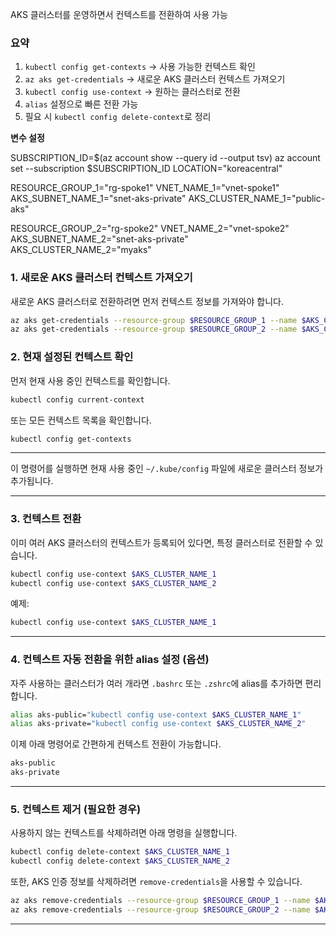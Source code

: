 AKS 클러스터를 운영하면서 컨텍스트를 전환하여 사용 가능

### **요약**
1. `kubectl config get-contexts` → 사용 가능한 컨텍스트 확인  
2. `az aks get-credentials` → 새로운 AKS 클러스터 컨텍스트 가져오기  
3. `kubectl config use-context` → 원하는 클러스터로 전환  
4. `alias` 설정으로 빠른 전환 가능  
5. 필요 시 `kubectl config delete-context`로 정리  

**변수 설정**

SUBSCRIPTION_ID=$(az account show --query id --output tsv)
az account set --subscription $SUBSCRIPTION_ID
LOCATION="koreacentral"

RESOURCE_GROUP_1="rg-spoke1"
VNET_NAME_1="vnet-spoke1"
AKS_SUBNET_NAME_1="snet-aks-private"
AKS_CLUSTER_NAME_1="public-aks"

RESOURCE_GROUP_2="rg-spoke2"
VNET_NAME_2="vnet-spoke2"
AKS_SUBNET_NAME_2="snet-aks-private"
AKS_CLUSTER_NAME_2="myaks"

### 1. **새로운 AKS 클러스터 컨텍스트 가져오기**
새로운 AKS 클러스터로 전환하려면 먼저 컨텍스트 정보를 가져와야 합니다.  

```sh
az aks get-credentials --resource-group $RESOURCE_GROUP_1 --name $AKS_CLUSTER_NAME_1
az aks get-credentials --resource-group $RESOURCE_GROUP_2 --name $AKS_CLUSTER_NAME_2
```

### 2. **현재 설정된 컨텍스트 확인**
먼저 현재 사용 중인 컨텍스트를 확인합니다.  

```sh
kubectl config current-context
```

또는 모든 컨텍스트 목록을 확인합니다.  

```sh
kubectl config get-contexts
```

---


이 명령어를 실행하면 현재 사용 중인 `~/.kube/config` 파일에 새로운 클러스터 정보가 추가됩니다.  

---

### 3. **컨텍스트 전환**
이미 여러 AKS 클러스터의 컨텍스트가 등록되어 있다면, 특정 클러스터로 전환할 수 있습니다.  

```sh
kubectl config use-context $AKS_CLUSTER_NAME_1
kubectl config use-context $AKS_CLUSTER_NAME_2
```

예제:
```sh
kubectl config use-context $AKS_CLUSTER_NAME_1
```

---

### 4. **컨텍스트 자동 전환을 위한 alias 설정 (옵션)**
자주 사용하는 클러스터가 여러 개라면 `.bashrc` 또는 `.zshrc`에 alias를 추가하면 편리합니다.  

```sh
alias aks-public="kubectl config use-context $AKS_CLUSTER_NAME_1"
alias aks-private="kubectl config use-context $AKS_CLUSTER_NAME_2"
```

이제 아래 명령어로 간편하게 컨텍스트 전환이 가능합니다.  

```sh
aks-public
aks-private
```

---

### 5. **컨텍스트 제거 (필요한 경우)**
사용하지 않는 컨텍스트를 삭제하려면 아래 명령을 실행합니다.  

```sh
kubectl config delete-context $AKS_CLUSTER_NAME_1
kubectl config delete-context $AKS_CLUSTER_NAME_2
```

또한, AKS 인증 정보를 삭제하려면 `remove-credentials`을 사용할 수 있습니다.  

```sh
az aks remove-credentials --resource-group $RESOURCE_GROUP_1 --name $AKS_CLUSTER_NAME_1
az aks remove-credentials --resource-group $RESOURCE_GROUP_2 --name $AKS_CLUSTER_NAME_2
```

---

